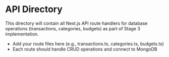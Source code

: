# API Directory

This directory will contain all Next.js API route handlers for database operations (transactions, categories, budgets) as part of Stage 3 implementation.

- Add your route files here (e.g., transactions.ts, categories.ts, budgets.ts)
- Each route should handle CRUD operations and connect to MongoDB 